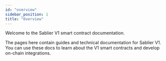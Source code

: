 ```yaml
---
id: "overview"
sidebar_position: 1
title: "Overview"
---
```


Welcome to the Sablier V1 smart contract documentation.

The pages here contain guides and technical documentation for Sablier V1. You can use these docs to learn about the V1
smart contracts and develop on-chain integrations.
